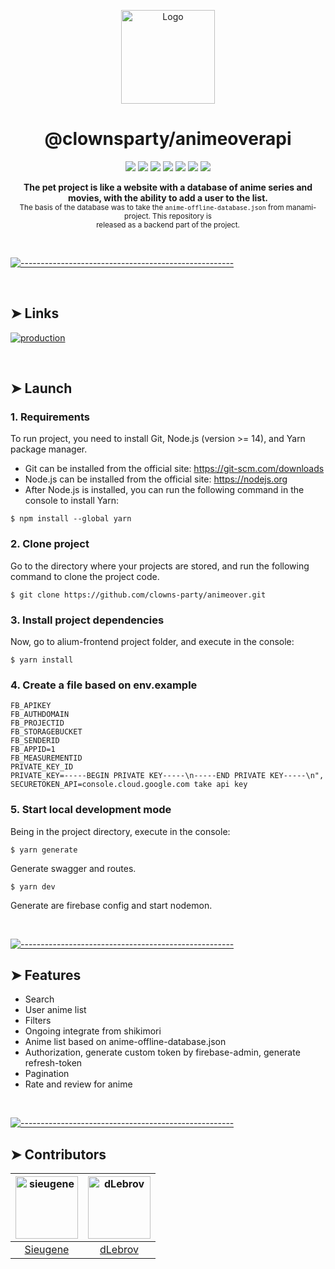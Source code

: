 <p align="center">
  <img src="https://avatars.githubusercontent.com/u/71570015?s=200&v=4" alt="Logo" width="150" height="150" />
</p>
<h1 align="center">@clownsparty/animeoverapi</h1>
<p align="center">
<img src="https://img.shields.io/badge/contributors-2-red"/>
<img src="https://img.shields.io/badge/packages-1-blue"/>
<img src="https://img.shields.io/badge/release-v0.0-blue"/>
<img src="https://img.shields.io/badge/typescript-4.1.5-blue"/>
<img src="https://img.shields.io/badge/tsoa-3.5.2-blue"/>
<img src="https://img.shields.io/badge/express-4.17.1-blue"/>
<img src="https://img.shields.io/badge/firebase-8.2.9-blue"/>
	</p>

<p align="center">
  <b>The pet project is like a website with a database of anime series and   <br/>
  movies, with the ability to add a user to the list.</b>
  <br/>
  <sub>
  The basis of the database was to take the <code>anime-offline-database.json</code> from manami-project. This repository is   <br/>
 released as a backend part of the project.<sub>
</p>
<br/>

[![-----------------------------------------------------](https://raw.githubusercontent.com/andreasbm/readme/master/assets/lines/colored.png)](#table-of-contents)

<br/>

## ➤ Links

[![production](https://img.shields.io/badge/swagger-v1-blue)](https://animeover-api.herokuapp.com/docs/)



<br/>

## ➤ Launch

### 1. Requirements

To run project, you need to install Git, Node.js (version >= 14), and Yarn package manager.

- Git can be installed from the official site: https://git-scm.com/downloads
- Node.js can be installed from the official site: https://nodejs.org
- After Node.js is installed, you can run the following command in the console to install Yarn:

`$ npm install --global yarn `

### 2. Clone project

Go to the directory where your projects are stored, and run the following command to clone the project code.

`$ git clone https://github.com/clowns-party/animeover.git `

### 3. Install project dependencies

Now, go to alium-frontend project folder, and execute in the console:

`$ yarn install `

### 4. Create a file based on env.example
    FB_APIKEY 
    FB_AUTHDOMAIN
    FB_PROJECTID
    FB_STORAGEBUCKET
    FB_SENDERID
    FB_APPID=1
    FB_MEASUREMENTID
    PRIVATE_KEY_ID
    PRIVATE_KEY=-----BEGIN PRIVATE KEY-----\n-----END PRIVATE KEY-----\n",
    SECURETOKEN_API=console.cloud.google.com take api key

### 5. Start local development mode

Being in the project directory, execute in the console:

`$ yarn generate`

Generate swagger and routes.

`$ yarn dev `

Generate are firebase config and start nodemon.



<br/>

[![-----------------------------------------------------](https://raw.githubusercontent.com/andreasbm/readme/master/assets/lines/colored.png)](#table-of-contents)

## ➤ Features
- Search
- User anime list
- Filters
- Ongoing integrate from shikimori
- Anime list based on anime-offline-database.json
- Authorization, generate custom token by firebase-admin, generate refresh-token
- Pagination
- Rate and review for anime

<br/>


[![-----------------------------------------------------](https://raw.githubusercontent.com/andreasbm/readme/master/assets/lines/colored.png)](#table-of-contents)


## ➤ Contributors


| [<img alt="sieugene" src="https://avatars.githubusercontent.com/u/37626545?v=4" width="100">](https://sieugene.vercel.app) | [<img alt="dLebrov" src="https://avatars.githubusercontent.com/u/51052818?v=4" width="100">](https://github.com/dLebrov) |
|:--------------------------------------------------:|:--------------------------------------------------:|
| [Sieugene](https://sieugene.vercel.app) | [dLebrov](https://github.com/dLebrov) |

